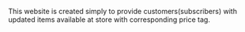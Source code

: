 This website is created simply to provide customers(subscribers) with updated items available at store with corresponding price tag. 
